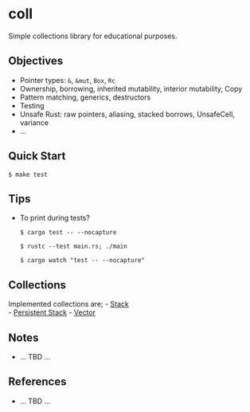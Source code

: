 # coll  

Simple collections library for educational purposes.

## Objectives

- Pointer types: `&`, `&mut`, `Box`, `Rc` 
- Ownership, borrowing, inherited mutability, interior mutability, Copy
- Pattern matching, generics, destructors
- Testing
- Unsafe Rust: raw pointers, aliasing, stacked borrows, UnsafeCell, variance
- ...

## Quick Start

```console
$ make test
```

## Tips

- To print during tests?
    ```console
    $ cargo test -- --nocapture
    ```
    ```console
    $ rustc --test main.rs; ./main
    ```
    ```console
    $ cargo watch "test -- --nocapture"
    ```

## Collections

Implemented collections are;
    - [Stack](./src/stack.rs)  
    - [Persistent Stack](./src/persistent_stack.rs) 
    - [Vector](./src/vector.rs)

## Notes

- ... TBD ...

## References

- ... TBD ...
